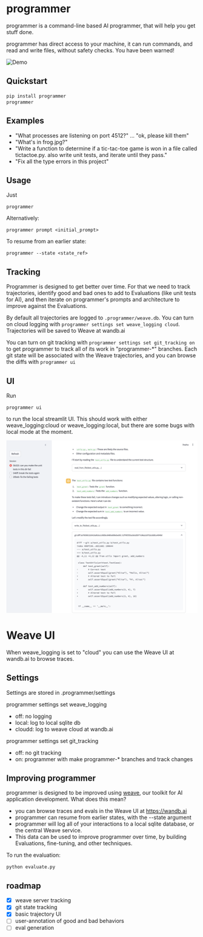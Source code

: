 # programmer

programmer is a command-line based AI programmer, that will help you get stuff done.

programmer has direct access to your machine, it can run commands, and read and write files, without safety checks. You have been warned!

![Demo](./assets/programmer-demo-1080.gif)

## Quickstart

```
pip install programmer
programmer 
```

## Examples

- "What processes are listening on port 4512?" ... "ok, please kill them"
- "What's in frog.jpg?"
- "Write a function to determine if a tic-tac-toe game is won in a file called tictactoe.py. also write unit tests, and iterate until they pass."
- "Fix all the type errors in this project"


## Usage

Just

```
programmer
```

Alternatively:
```
programmer prompt <initial_prompt>
```

To resume from an earlier state:
```
programmer --state <state_ref>
```

## Tracking

Programmer is designed to get better over time. For that we need to track trajectories, identify good and bad ones to add to Evaluations (like unit tests for AI), and then iterate on programmer's prompts and architecture to improve against the Evaluations.

By default all trajectories are logged to `.programmer/weave.db`. You can turn on cloud logging with `programmer settings set weave_logging cloud`. Trajectories will be saved to Weave at wandb.ai

You can turn on git tracking with `programmer settings set git_tracking on` to get programmer to track all of its work in "programmer-*" branches. Each git state will be associated with the Weave trajectories, and you can browse the diffs with `programmer ui`

## UI

Run

```
programmer ui
```

to run the local streamlit UI. This should work with either weave_logging:cloud or weave_logging:local, but there are some bugs with local mode at the moment.

![Programmer UI screenshot](./assets/programmer-ui.png)

# Weave UI 

When weave_logging is set to "cloud" you can use the Weave UI at wandb.ai to browse traces.

## Settings

Settings are stored in .programmer/settings

programmer settings set weave_logging <value>
  - off: no logging
  - local: log to local sqlite db
  - cloudd: log to weave cloud at wandb.ai

programmer settings set git_tracking <value>
  - off: no git tracking
  - on: programmer with make programmer-* branches and track changes

## Improving programmer

programmer is designed to be improved using [weave](https://wandb.me/weave), our toolkit for AI application development. What does this mean?

- you can browse traces and evals in the Weave UI at https://wandb.ai
- programmer can resume from earlier states, with the --state argument
- programmer will log all of your interactions to a local sqlite database, or the central Weave service.
- This data can be used to improve programmer over time, by building Evaluations, fine-tuning, and other techniques.

To run the evaluation:

```
python evaluate.py
```

## roadmap

- [x] weave server tracking
- [x] git state tracking
- [x] basic trajectory UI
- [ ] user-annotation of good and bad behaviors
- [ ] eval generation